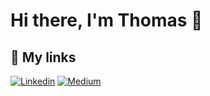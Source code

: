 # Hi there, I'm Thomas 👋

## 🔗 My links

[![Linkedin](https://img.shields.io/badge/linkedin-%230077B5.svg?&style=for-the-badge&logo=linkedin&logoColor=white)](https://www.linkedin.com/in/thomas-couacault/)
[![Medium](https://img.shields.io/badge/medium-%2312100E.svg?&style=for-the-badge&logo=medium&logoColor=white)](https://medium.com/@thomascouacault)
